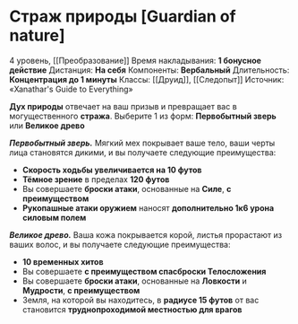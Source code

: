 # Страж природы [Guardian of nature]
4 уровень, [[Преобразование]]
Время накладывания: **1 бонусное действие**
Дистанция: **На себя**
Компоненты: **Вербальный**
Длительность: **Концентрация до 1 минуты**
Классы: [[Друид]], [[Следопыт]]
Источник: «Xanathar's Guide to Everything»

**Дух природы** отвечает на ваш призыв и превращает вас в могущественного **стража**. Выберите 1 из форм: **Первобытный зверь** или **Великое древо**

**_Первобытный зверь._** Мягкий мех покрывает ваше тело, ваши черты лица становятся дикими, и вы получаете следующие преимущества:
- **Скорость ходьбы увеличивается на 10 футов**
- **Тёмное зрение** в пределах **120 футов**
- Вы совершаете **броски атаки**, основанные на **Силе**, **с преимуществом**
- **Рукопашные атаки оружием** наносят **дополнительно 1к6 урона силовым полем**

**_Великое древо._** Ваша кожа покрывается корой, листья прорастают из ваших волос, и вы получаете следующие преимущества:
- **10 временных хитов**
- Вы совершаете **с преимуществом спасброски Телосложения**
- Вы совершаете **броски атаки**, основанные на **Ловкости** и **Мудрости**, **с преимуществом**
- Земля, на которой вы находитесь, в **радиусе 15 футов** от вас становится **труднопроходимой местностью для врагов**